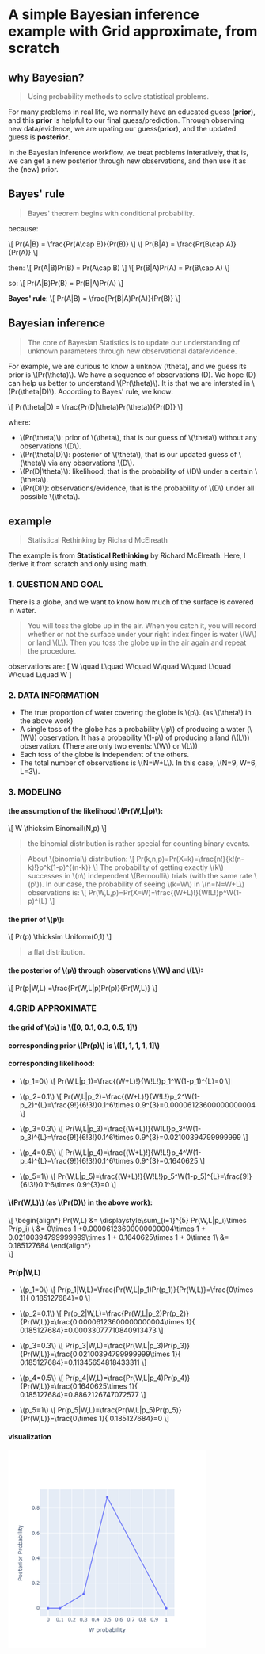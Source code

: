 # A simple Bayesian inference example with Grid approximate, from scratch

## why Bayesian?
> Using probability methods to solve statistical problems.

For many problems in real life, we normally have an educated guess (**prior**), and this **prior** is helpful to our final guess/prediction. Through observing new data/evidence, we are upating our guess(**prior**), and the updated guess is **posterior**.

In the Bayesian inference workflow, we treat problems interatively, that is, we can get a new posterior through new observations, and then use it as the (new) prior.


## Bayes' rule
> Bayes' theorem begins with conditional probability.

because:

\\[
Pr(A|B) = \frac{Pr(A\cap B)}{Pr(B)}
\\]
\\[
Pr(B|A) = \frac{Pr(B\cap A)}{Pr(A)}
\\]

then:
\\[
Pr(A|B)Pr(B) = Pr(A\cap B)
\\]
\\[
Pr(B|A)Pr(A) = Pr(B\cap A)
\\]

so:
\\[
Pr(A|B)Pr(B) = Pr(B|A)Pr(A)
\\]


**Bayes' rule**:
\\[
Pr(A|B) = \frac{Pr(B|A)Pr(A)}{Pr(B)}
\\]


## Bayesian inference
> The core of Bayesian Statistics is to update our understanding of unknown parameters through new observational data/evidence.

For example, we are curious to know a unknow \(\theta\), and we guess its prior is \\(Pr(\theta)\\). We have a sequence of observations \(D\). We hope \(D\) can help us better to understand \\(Pr(\theta)\\). It is that we are intersted in \\(Pr(\theta|D)\\). According to Bayes' rule, we know:

\\[
Pr(\theta|D) = \frac{Pr(D|\theta)Pr(\theta)}{Pr(D)}
\\]

where:

- \\(Pr(\theta)\\): prior of \\(\theta\\), that is our guess of \\(\theta\\) without any observations \\(D\\).
- \\(Pr(\theta|D)\\): posterior of \\(\theta\\), that is our updated guess of \\(\theta\\) via any observations \\(D\\).
- \\(Pr(D|\theta)\\): likelihood, that is the probability of \\(D\\) under a certain \\(\theta\\).
- \\(Pr(D)\\): observations/evidence, that is the probability of \\(D\\) under all possible \\(\theta\\).

## example
> Statistical Rethinking by Richard McElreath

The example is from **Statistical Rethinking** by Richard McElreath. Here, I derive it from scratch and only using math.

### 1. QUESTION AND GOAL
There is a globe, and we want to know how much of the surface is covered in water.

> You will toss the globe up in the air. When you catch it, you will record whether or not the surface under your right index finger is water \\(W\\) or land \\(L\\). Then you toss the globe up in the air again and repeat the procedure.

observations are:
\[
W \quad L\quad W\quad W\quad W\quad L\quad W\quad L\quad W
\]

### 2. DATA INFORMATION
- The true proportion of water covering the globe is \\(p\\). (as \\(\theta\\) in the above work)
- A single toss of the globe has a probability \\(p\\) of producing a water (\\(W\\)) observation. It has a probability \\(1-p\\) of producing a land (\\(L\\)) observation. (There are only two events: \\(W\\) or \\(L\\))
- Each toss of the globe is independent of the others.
- The total number of observations is \\(N=W+L\\). In this case, \\(N=9, W=6, L=3\\).

### 3. MODELING
#### the assumption of the likelihood \\(Pr(W,L|p)\\):
\\[
W \thicksim Binomail(N,p)
\\]
> the binomial distribution is rather special for counting binary events.

> About \\(binomial\\) distribution:
\\[
Pr(k,n,p)=Pr(X=k)=\frac{n!}{k!(n-k)!}p^k(1-p)^{(n-k)}
\\]
> The probability of getting exactly \\(k\\) successes in \\(n\\) independent \\(Bernoulli\\) trials (with the same rate \\(p\\)).
> In our case, the probability of seeing \\(k=W\\) in \\(n=N=W+L\\) observations is:
\\[
Pr(W,L,p)=Pr(X=W)=\frac{(W+L)!}{W!L!}p^W(1-p)^{L}
\\]
#### the prior of \\(p\\):
\\[
Pr(p) \thicksim Uniform(0,1)
\\]

> a flat distribution.

#### the posterior of \\(p\\) through observations \\(W\\) and \\(L\\):
\\[
Pr(p|W,L) =\frac{Pr(W,L|p)Pr(p)}{Pr(W,L)}
\\]

### 4.GRID APPROXIMATE

#### the grid of \\(p\\) is \\([0, 0.1, 0.3, 0.5, 1]\\)
#### corresponding prior \\(Pr(p)\\) is \\([1, 1, 1, 1, 1]\\)
#### corresponding likelihood:
- \\(p_1=0\\)
\\[
Pr(W,L|p_1)=\frac{(W+L)!}{W!L!}p_1^W(1-p_1)^{L}=0
\\]

- \\(p_2=0.1\\)
\\[
Pr(W,L|p_2)=\frac{(W+L)!}{W!L!}p_2^W(1-p_2)^{L}=\frac{9!}{6!3!}0.1^6\times 0.9^{3}=0.00006123600000000004
\\]

- \\(p_3=0.3\\)
\\[
Pr(W,L|p_3)=\frac{(W+L)!}{W!L!}p_3^W(1-p_3)^{L}=\frac{9!}{6!3!}0.1^6\times 0.9^{3}=0.02100394799999999
\\]

- \\(p_4=0.5\\)
\\[
Pr(W,L|p_4)=\frac{(W+L)!}{W!L!}p_4^W(1-p_4)^{L}=\frac{9!}{6!3!}0.1^6\times 0.9^{3}=0.1640625
\\]

- \\(p_5=1\\)
\\[
Pr(W,L|p_5)=\frac{(W+L)!}{W!L!}p_5^W(1-p_5)^{L}=\frac{9!}{6!3!}0.1^6\times 0.9^{3}=0
\\]

#### \\(Pr(W,L)\\) (as \\(Pr(D)\\) in the above work):
\\[
\begin{align*}
Pr(W,L) &= \displaystyle\sum_{i=1}^{5} Pr(W,L|p_i)\times Pr(p_i) \\
        &= 0\times 1 +0.00006123600000000004\times 1 + 0.02100394799999999\times 1 + 0.1640625\times 1 + 0\times 1\\
        &=  0.185127684
\end{align*}    
\\]

#### Pr(p|W,L)
- \\(p_1=0\\)
\\[
Pr(p_1|W,L)=\frac{Pr(W,L|p_1)Pr(p_1)}{Pr(W,L)}=\frac{0\times 1}{ 0.185127684}=0
\\]

- \\(p_2=0.1\\)
\\[
Pr(p_2|W,L)=\frac{Pr(W,L|p_2)Pr(p_2)}{Pr(W,L)}=\frac{0.00006123600000000004\times 1}{ 0.185127684}=0.00033077710840913473
\\]

- \\(p_3=0.3\\)
\\[
Pr(p_3|W,L)=\frac{Pr(W,L|p_3)Pr(p_3)}{Pr(W,L)}=\frac{0.02100394799999999\times 1}{ 0.185127684}=0.11345654818433311
\\]

- \\(p_4=0.5\\)
\\[
Pr(p_4|W,L)=\frac{Pr(W,L|p_4)Pr(p_4)}{Pr(W,L)}=\frac{0.1640625\times 1}{ 0.185127684}=0.8862126747072577
\\]

- \\(p_5=1\\)
\\[
Pr(p_5|W,L)=\frac{Pr(W,L|p_5)Pr(p_5)}{Pr(W,L)}=\frac{0\times 1}{ 0.185127684}=0
\\]

#### visualization
<p><img src="./baye.png" alt=" " width="400"/></p>